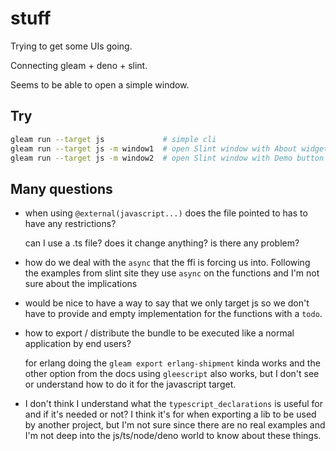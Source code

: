 # stuff

Trying to get some UIs going.

Connecting gleam + deno + slint.

Seems to be able to open a simple window.

## Try

```sh
gleam run --target js             # simple cli
gleam run --target js -m window1  # open Slint window with About widget
gleam run --target js -m window2  # open Slint window with Demo button + count
```

## Many questions

* when using `@external(javascript...)` does the file pointed to has to have any restrictions?

  can I use a .ts file? does it change anything? is there any problem?

* how do we deal with the `async` that the ffi is forcing us into. Following the 
  examples from slint site they use `async` on the functions and I'm not sure about
  the implications

* would be nice to have a way to say that we only target js so we don't have to
  provide and empty implementation for the functions with a `todo`.

* how to export / distribute the bundle to be executed like a normal application by
  end users? 

  for erlang doing the `gleam export erlang-shipment` kinda works and the other option
  from the docs using `gleescript` also works, but I don't see or understand how to
  do it for the javascript target.

* I don't think I understand what the `typescript_declarations` is useful for and if 
  it's needed or not? I think it's for when exporting a lib to be used by another
  project, but I'm not sure since there are no real examples and I'm not deep into the
  js/ts/node/deno world to know about these things.